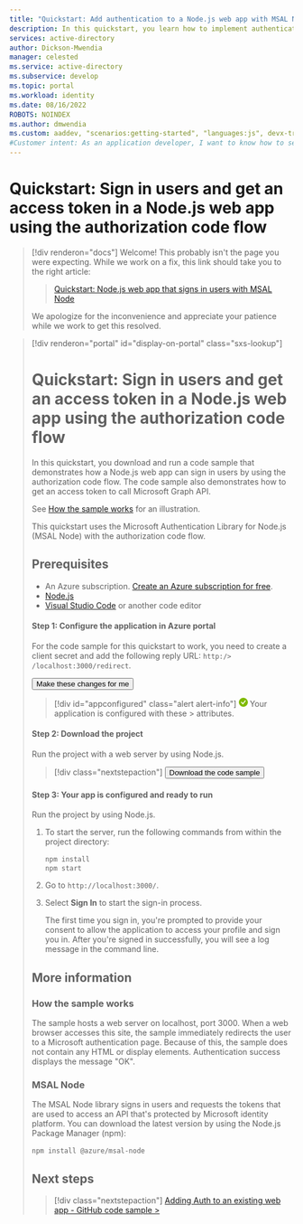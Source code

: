 ```yaml
---
title: "Quickstart: Add authentication to a Node.js web app with MSAL Node"
description: In this quickstart, you learn how to implement authentication with a Node.js web app and the Microsoft Authentication Library (MSAL) for Node.js.
services: active-directory
author: Dickson-Mwendia
manager: celested
ms.service: active-directory
ms.subservice: develop
ms.topic: portal
ms.workload: identity
ms.date: 08/16/2022
ROBOTS: NOINDEX
ms.author: dmwendia
ms.custom: aaddev, "scenarios:getting-started", "languages:js", devx-track-js, mode-api
#Customer intent: As an application developer, I want to know how to set up authentication in a web application built using Node.js and MSAL Node.
---
```

# Quickstart: Sign in users and get an access token in a Node.js web app using the authorization code flow

> [!div renderon="docs"]
> Welcome! This probably isn't the page you were expecting. While we work on a fix, this link should take you to the right article:
>
> > [Quickstart: Node.js web app that signs in users with MSAL Node](web-app-quickstart.md?pivots=devlang-nodejs-msal)
> 
> We apologize for the inconvenience and appreciate your patience while we work to get this resolved.

> [!div renderon="portal" id="display-on-portal" class="sxs-lookup"]
> # Quickstart: Sign in users and get an access token in a Node.js web app using the authorization code flow
>
> In this quickstart, you download and run a code sample that demonstrates how a Node.js web app can sign in users by using the authorization code flow. The code sample also demonstrates how to get an access token to call Microsoft Graph API.
> 
> See [How the sample works](#how-the-sample-works) for an illustration.
> 
> This quickstart uses the Microsoft Authentication Library for Node.js (MSAL Node) with the authorization code flow.
> 
> ## Prerequisites
> 
> * An Azure subscription. [Create an Azure subscription for free](https://azure.microsoft.com/free/?WT.mc_id=A261C142F).
> * [Node.js](https://nodejs.org/en/download/)
> * [Visual Studio Code](https://code.visualstudio.com/download) or another code editor
> 
> #### Step 1: Configure the application in Azure portal
> For the code sample for this quickstart to work, you need to create a client secret and add the following reply URL: `http:/> /localhost:3000/redirect`.
> 
> <button id="makechanges" class="nextstepaction configure-app-button"> Make these changes for me </button>
> 
> > [!div id="appconfigured" class="alert alert-info"]
> > ![Already configured](media/quickstart-v2-windows-desktop/green-check.png) Your application is configured with these > attributes.
> 
> #### Step 2: Download the project
> 
> Run the project with a web server by using Node.js.
> 
> > [!div class="nextstepaction"]
> > <button id="downloadsample" class="download-sample-button">Download the code sample</button>
> 
> #### Step 3: Your app is configured and ready to run
> 
> Run the project by using Node.js.
> 
> 1. To start the server, run the following commands from within the project directory:
> 
>     ```console
>     npm install
>     npm start
>     ```
> 
> 1. Go to `http://localhost:3000/`.
> 
> 1. Select **Sign In** to start the sign-in process.
> 
>     The first time you sign in, you're prompted to provide your consent to allow the application to access your profile and sign you in. After you're signed in successfully, you will see a log message in the command line.
> 
> ## More information
> 
> ### How the sample works
> 
> The sample hosts a web server on localhost, port 3000. When a web browser accesses this site, the sample immediately redirects the user to a Microsoft authentication page. Because of this, the sample does not contain any HTML or display elements. Authentication success displays the message "OK".
> 
> ### MSAL Node
> 
> The MSAL Node library signs in users and requests the tokens that are used to access an API that's protected by Microsoft identity platform. You can download the latest version by using the Node.js Package Manager (npm):
> 
> ```console
> npm install @azure/msal-node
> ```
> 
> ## Next steps
> 
> > [!div class="nextstepaction"]
> > [Adding Auth to an existing web app - GitHub code sample >](https://github.com/AzureAD/microsoft-authentication-library-for-js/tree/dev/samples/msal-node-samples/auth-code)
